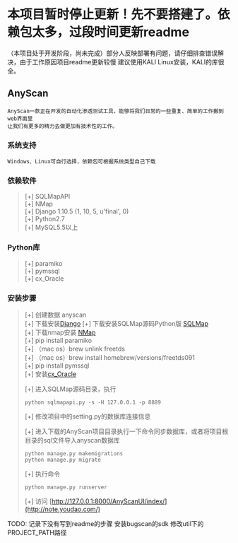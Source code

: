 # 本项目暂时停止更新！先不要搭建了。依赖包太多，过段时间更新readme

（本项目处于开发阶段，尚未完成）部分人反映部署有问题，请仔细排查错误解决，由于工作原因项目readme更新较慢
建议使用KALI Linux安装，KALI的库很全。
## AnyScan

```
AnyScan一款正在开发的自动化渗透测试工具，能够将我们日常的一些重复、简单的工作搬到web界面里
让我们有更多的精力去做更加有技术性的工作。
```

### 系统支持

```
Windows、Linux可自行选择，依赖包可根据系统类型自己下载
```

### 依赖软件
> [+] SQLMapAPI <br>
> [+] NMap <br>
> [+] Django 1.10.5 (1, 10, 5, u'final', 0) <br>
> [+] Python2.7 <br>
> [+] MySQL5.5以上
### Python库
> [+] paramiko <br>
> [+] pymssql <br>
> [+] cx_Oracle

### 安装步骤
> [+] 创建数据 anyscan <br>
> [+] 下载安装[Django](http://note.youdao.com/)
> [+] 下载安装SQLMap源码Python版 [SQLMap](http://sqlmap.org/)<br>
> [+] 下载nmap安装 [NMap](https://nmap.org/)<br>
> [+] pip install paramiko <br>
> [+] （mac os）brew unlink freetds <br>
> [+] （mac os）brew install homebrew/versions/freetds091 <br>
> [+] pip install pymssql <br>
> [+] 安装[cx_Oracle](http://www.cnblogs.com/restran/p/4787609.html)
>
> [+] 进入SQLMap源码目录，执行
> ```
> python sqlmapapi.py -s -H 127.0.0.1 -p 8889
> ```
> [+] 修改项目中的setting.py的数据库连接信息
>
> [+] 进入下载的AnyScan项目目录执行一下命令同步数据库，或者将项目根目录的sql文件导入anyscan数据库
> ```
> python manage.py makemigrations
> python manage.py migrate
>
> ```
> [+] 执行命令
> ```
> python manage.py runserver
> ```
> [+] 访问 [http://127.0.0.1:8000/AnyScanUI/index/](http://note.youdao.com/)


TODO:
记录下没有写到readme的步骤
安装bugscan的sdk
修改util下的PROJECT_PATH路径
